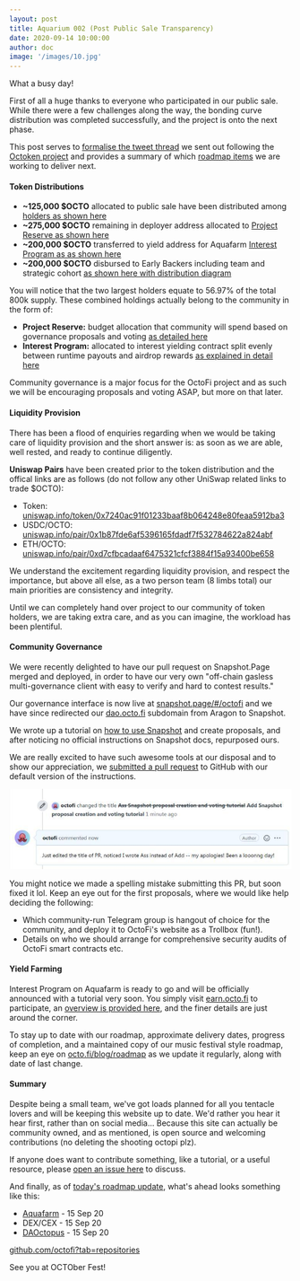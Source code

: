 ```yaml
---
layout: post
title: Aquarium 002 (Post Public Sale Transparency)
date: 2020-09-14 10:00:00
author: doc
image: '/images/10.jpg'
---
```


What a busy day!

First of all a huge thanks to everyone who participated in our public sale. While there were a few challenges along the way, the bonding curve distribution was completed successfully, and the project is onto the next phase. 

This post serves to [formalise the tweet thread](https://twitter.com/octofinance/status/1305329689804681217?s=20) we sent out following the [Octoken project](/project/token) and provides a summary of which [roadmap items](/blog/roadmap) we are working to deliver next.

#### Token Distributions

- **~125,000 $OCTO** allocated to public sale have been distributed among [holders as shown here](https://etherscan.io/token/0x7240ac91f01233baaf8b064248e80feaa5912ba3#balances) 
- **~275,000 $OCTO** remaining in deployer address allocated to [Project Reserve as shown here](https://etherscan.io/token/0x7240aC91f01233BaAf8b064248E80feaA5912BA3?a=0xd06777d9b02f677214073cc3c5338904cba7894a)
- **~200,000 $OCTO** transferred to yield address for Aquafarm [Interest Program as as shown here](https://etherscan.io/tx/0x4276dd25f6e24c9959c4beda09a5f487772019d2c94fd516947562bf3d2d202e)
- **~200,000 $OCTO** disbursed to Early Backers including team and strategic cohort [as shown here with distribution diagram](https://etherscan.io/token/tokenholderchart/0x7240ac91f01233baaf8b064248e80feaa5912ba3)

You will notice that the two largest holders equate to 56.97% of the total 800k supply. These combined holdings actually belong to the community in the form of:

- **Project Reserve:** budget allocation that community will spend based on governance proposals and voting [as detailed here](https://octo.fi/blog/project-reserve)
- **Interest Program:** allocated to interest yielding contract split evenly between runtime payouts and airdrop rewards [as explained in detail here](https://octo.fi/blog/interest-pool)

Community governance is a major focus for the OctoFi project and as such we will be encouraging proposals and voting ASAP, but more on that later.

#### Liquidity Provision

There has been a flood of enquiries regarding when we would be taking care of liquidity provision and the short answer is: as soon as we are able, well rested, and ready to continue diligently.

**Uniswap Pairs** have been created prior to the token distribution and the offical links are as follows (do not follow any other UniSwap related links to trade $OCTO):

- Token: [uniswap.info/token/0x7240ac91f01233baaf8b064248e80feaa5912ba3](https://uniswap.info/token/0x7240ac91f01233baaf8b064248e80feaa5912ba3)
- USDC/OCTO: [uniswap.info/pair/0x1b87fde6af5396165fdadf7f532784622a824abf](https://uniswap.info/pair/0x1b87fde6af5396165fdadf7f532784622a824abf)
- ETH/OCTO: [uniswap.info/pair/0xd7cfbcadaaf6475321cfcf3884f15a93400be658](https://uniswap.info/pair/0xd7cfbcadaaf6475321cfcf3884f15a93400be658)

We understand the excitement regarding liquidity provision, and respect the importance, but above all else, as a two person team (8 limbs total) our main priorities are consistency and integrity. 

Until we can completely hand over project to our community of token holders, we are taking extra care, and as you can imagine, the workload has been plentiful. 

#### Community Governance

We were recently delighted to have our pull request on Snapshot.Page merged and deployed, in order to have our very own "off-chain gasless multi-governance client with easy to verify and hard to contest results."

Our governance interface is now live at [snapshot.page/#/octofi](https://snapshot.page/#/octofi) and we have since redirected our [dao.octo.fi](https://dao.octo.fi) subdomain from Aragon to Snapshot.

We wrote up a tutorial on [how to use Snapshot](https://octo.fi/blog/snapshot-tutorial) and create proposals, and after noticing no official instructions on Snapshot docs, repurposed ours. 

We are really excited to have such awesome tools at our disposal and to show our appreciation, we [submitted a pull request](https://github.com/bonustrack/snapshot-docs/pull/1) to GitHub with our default version of the instructions.

![](/images/13-1.jpg)

You might notice we made a spelling mistake submitting this PR, but soon fixed it lol. Keep an eye out for the first proposals, where we would like help deciding the following:

- Which community-run Telegram group is hangout of choice for the community, and deploy it to OctoFi's website as a Trollbox (fun!).
- Details on who we should arrange for comprehensive security audits of OctoFi smart contracts etc.


#### Yield Farming

Interest Program on Aquafarm is ready to go and will be officially announced with a tutorial very soon. You simply visit [earn.octo.fi](https://earn.octo.fi) to participate, an [overview is provided here](/project/aquafarm), and the finer details are just around the corner.

To stay up to date with our roadmap, approximate delivery dates, progress of completion, and a maintained copy of our music festival style roadmap, keep an eye on [octo.fi/blog/roadmap](https://octo.fi/blog/roadmap) as we update it regularly, along with date of last change.

#### Summary

Despite being a small team, we've got loads planned for all you tentacle lovers and will be keeping this website up to date. We'd rather you hear it hear first, rather than on social media... Because this site can actually be community owned, and as mentioned, is open source and welcoming contributions (no deleting the shooting octopi plz).

If anyone does want to contribute something, like a tutorial, or a useful resource, please [open an issue here](https://github.com/octofi/octofidotcom/issues) to discuss.

And finally, as of [today's roadmap update](/blog/roadmap), what's ahead looks something like this:

- [Aquafarm](/project/aquafarm) - 15 Sep 20
- DEX/CEX - 15 Sep 20
- [DAOctopus](https://dao.octo.fi) - 15 Sep 20

[github.com/octofi?tab=repositories](https://github.com/octofi?tab=repositories)

See you at OCTOber Fest!
